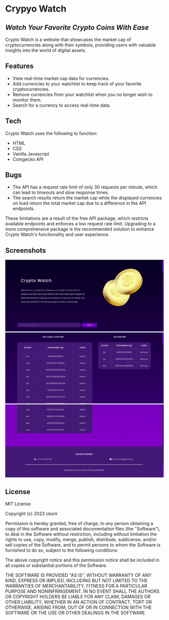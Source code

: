 # Crypyo Watch
## _Watch Your Favorite Crypto Coins With Ease_

Crypto Watch is a website that showcases the market cap of cryptocurrencies along with their symbols, providing users with valuable insights into the world of digital assets.

## Features

- View real-time market cap data for currencies.
- Add currencies to your watchlist to keep track of your favorite cryptocurrencies.
- Remove currencies from your watchlist when you no longer wish to monitor them.
- Search for a currency to access real-time data.

## Tech

Crypto Watch uses the following to function:

- HTML
- CSS
- Vanilla Javascript
- Coingecko API

## Bugs

- The API has a request rate limit of only 30 requests per minute, which can lead to timeouts and slow response times.
- The search results return the market cap while the displayed currencies on load return the total market cap due to a difference in the API endpoints.

These limitations are a result of the free API package, which restricts available endpoints and enforces a low request rate limit. Upgrading to a more comprehensive package is the recommended solution to enhance Crypto Watch's functionality and user experience.

## Screenshots
![](img/SC1.png)
![](img/SC2.png)
![](img/SC3.png)


## License

MIT License

Copyright (c) 2023 ckorir

Permission is hereby granted, free of charge, to any person obtaining a copy
of this software and associated documentation files (the "Software"), to deal
in the Software without restriction, including without limitation the rights
to use, copy, modify, merge, publish, distribute, sublicense, and/or sell
copies of the Software, and to permit persons to whom the Software is
furnished to do so, subject to the following conditions:

The above copyright notice and this permission notice shall be included in all
copies or substantial portions of the Software.

THE SOFTWARE IS PROVIDED "AS IS", WITHOUT WARRANTY OF ANY KIND, EXPRESS OR
IMPLIED, INCLUDING BUT NOT LIMITED TO THE WARRANTIES OF MERCHANTABILITY,
FITNESS FOR A PARTICULAR PURPOSE AND NONINFRINGEMENT. IN NO EVENT SHALL THE
AUTHORS OR COPYRIGHT HOLDERS BE LIABLE FOR ANY CLAIM, DAMAGES OR OTHER
LIABILITY, WHETHER IN AN ACTION OF CONTRACT, TORT OR OTHERWISE, ARISING FROM,
OUT OF OR IN CONNECTION WITH THE SOFTWARE OR THE USE OR OTHER DEALINGS IN THE
SOFTWARE.